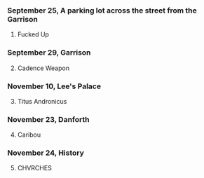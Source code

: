 ### September 25, A parking lot across the street from the Garrison

1. Fucked Up

### September 29, Garrison

2. Cadence Weapon

### November 10, Lee's Palace

3. Titus Andronicus

### November 23, Danforth

4. Caribou

### November 24, History

5. CHVRCHES

